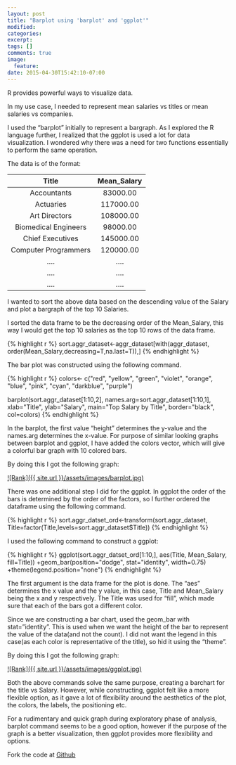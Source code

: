 ```yaml
---
layout: post
title: "Barplot using 'barplot' and 'ggplot'"
modified:
categories: 
excerpt:
tags: []
comments: true
image:
  feature:
date: 2015-04-30T15:42:10-07:00
---
```


R provides powerful ways to visualize data. 


In my use case, I needed to represent mean salaries vs titles or mean salaries vs companies.


I used the “barplot” initially to represent a bargraph. As I explored the R language further, I realized that the ggplot is used a lot for data visualization. I wondered why there was a need for two functions essentially to perform the same operation.


The data is of the format:

|Title|Mean_Salary|
|:----:|:------:|
|Accountants|83000.00|
|Actuaries|117000.00|
|Art Directors|108000.00|
|Biomedical Engineers|98000.00|
|Chief Executives|145000.00|
|Computer Programmers|120000.00|
|….|….|
|….|….|
|….|….|



I wanted to sort the above data based on the descending value of the Salary and plot a bargraph of the top 10 Salaries.


I sorted the data frame to be the decreasing order of the Mean_Salary, this way I would get the top 10 salaries as the top 10 rows of the data frame.


{% highlight r %}
sort.aggr_dataset<-aggr_dataset[with(aggr_dataset,
			order(Mean_Salary,decreasing=T,na.last=T)),]
{% endhighlight %}

The bar plot was constructed using the following command.

{% highlight r %}
colors<- c("red", "yellow", "green", "violet", 
		"orange", "blue", "pink", "cyan", "darkblue", "purple")

barplot(sort.aggr_dataset[1:10,2],
		names.arg=sort.aggr_dataset[1:10,1],
		xlab="Title",
		ylab="Salary",
		main="Top Salary by Title",
		border="black", 
		col=colors)
{% endhighlight %}



In the barplot, the first value “height” determines the y-value and the names.arg determines the x-value. For purpose of similar looking graphs between barplot and ggplot, I have added the colors vector, which will give a colorful bar graph with 10 colored bars.

By doing this I got the following graph:

<a href="../assets/images/barplot.jpg" rel="Rank">![Rank]({{ site.url }}/assets/images/barplot.jpg)</a>

There was one additional step I did for the ggplot. In ggplot the order of the bars is determined by the order of the factors, so I further ordered the dataframe using the following command. 

{% highlight r %}
sort.aggr_datset_ord<-transform(sort.aggr_dataset,
					Title=factor(Title,levels=sort.aggr_dataset$Title))
{% endhighlight %}

I used the following command to construct a ggplot:

{% highlight r %}
ggplot(sort.aggr_datset_ord[1:10,], aes(Title, Mean_Salary, fill=Title))
		+geom_bar(position="dodge", stat="identity", width=0.75)
		+theme(legend.position="none")
{% endhighlight %}


The first argument is the data frame for the plot is done. The “aes” determines the x value and the y value, in this case, Title and Mean_Salary being the x and y respectively. The Title was used for “fill”, which made sure that each of the bars got a different color. 

Since we are constructing a bar chart, used the geom_bar with stat=”identity”. This is used when we want the height of the bar to represent the value of the data(and not the count). I did not want the legend in this case(as each color is representative of the title), so hid it using the “theme”.

By doing this I got the following graph:

<a href="../assets/images/ggplot.jpg" rel="Rank">![Rank]({{ site.url }}/assets/images/ggplot.jpg)</a>

Both the above commands solve the same purpose, creating a barchart for the title vs Salary. However, while constructing, ggplot felt like a more flexible option, as it gave a lot of flexibility around the aesthetics of the plot, the colors, the labels, the positioning etc. 

For a rudimentary and quick graph during exploratory phase of analysis, barplot command seems to be a good option, however if the purpose of the graph is a better visualization, then ggplot provides more flexibility and options. 

Fork the code at [Github](https://github.com/shyamalapriya/shiny-jobsvisualization/tree/master/perm)


